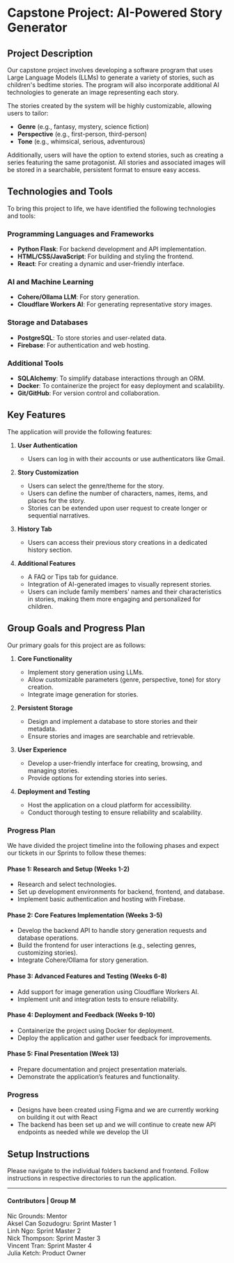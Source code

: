 # Capstone Project: AI-Powered Story Generator

## Project Description
Our capstone project involves developing a software program that uses Large Language Models (LLMs) to generate a variety of stories, such as children's bedtime stories. The program will also incorporate additional AI technologies to generate an image representing each story. 

The stories created by the system will be highly customizable, allowing users to tailor:
- **Genre** (e.g., fantasy, mystery, science fiction)
- **Perspective** (e.g., first-person, third-person)
- **Tone** (e.g., whimsical, serious, adventurous)

Additionally, users will have the option to extend stories, such as creating a series featuring the same protagonist. All stories and associated images will be stored in a searchable, persistent format to ensure easy access.

## Technologies and Tools
To bring this project to life, we have identified the following technologies and tools:

### Programming Languages and Frameworks
- **Python Flask**: For backend development and API implementation.
- **HTML/CSS/JavaScript**: For building and styling the frontend.
- **React**: For creating a dynamic and user-friendly interface.

### AI and Machine Learning
- **Cohere/Ollama LLM**: For story generation.
- **Cloudflare Workers AI**: For generating representative story images.

### Storage and Databases
- **PostgreSQL**: To store stories and user-related data.
- **Firebase**: For authentication and web hosting.

### Additional Tools
- **SQLAlchemy**: To simplify database interactions through an ORM.
- **Docker**: To containerize the project for easy deployment and scalability.
- **Git/GitHub**: For version control and collaboration.

## Key Features
The application will provide the following features:

1. **User Authentication**
   - Users can log in with their accounts or use authenticators like Gmail.

2. **Story Customization**
   - Users can select the genre/theme for the story.
   - Users can define the number of characters, names, items, and places for the story.
   - Stories can be extended upon user request to create longer or sequential narratives.

3. **History Tab**
   - Users can access their previous story creations in a dedicated history section.

4. **Additional Features**
   - A FAQ or Tips tab for guidance.
   - Integration of AI-generated images to visually represent stories.
   - Users can include family members' names and their characteristics in stories, making them more engaging and personalized for children.

## Group Goals and Progress Plan
Our primary goals for this project are as follows:

1. **Core Functionality**
   - Implement story generation using LLMs.
   - Allow customizable parameters (genre, perspective, tone) for story creation.
   - Integrate image generation for stories.

2. **Persistent Storage**
   - Design and implement a database to store stories and their metadata.
   - Ensure stories and images are searchable and retrievable.

3. **User Experience**
   - Develop a user-friendly interface for creating, browsing, and managing stories.
   - Provide options for extending stories into series.

4. **Deployment and Testing**
   - Host the application on a cloud platform for accessibility.
   - Conduct thorough testing to ensure reliability and scalability.

### Progress Plan
We have divided the project timeline into the following phases and expect our tickets in our Sprints to follow these themes:

#### Phase 1: Research and Setup (Weeks 1-2)
- Research and select technologies.
- Set up development environments for backend, frontend, and database.
- Implement basic authentication and hosting with Firebase.

#### Phase 2: Core Features Implementation (Weeks 3-5)
- Develop the backend API to handle story generation requests and database operations.
- Build the frontend for user interactions (e.g., selecting genres, customizing stories).
- Integrate Cohere/Ollama for story generation.

#### Phase 3: Advanced Features and Testing (Weeks 6-8)
- Add support for image generation using Cloudflare Workers AI.
- Implement unit and integration tests to ensure reliability.

#### Phase 4: Deployment and Feedback (Weeks 9-10)
- Containerize the project using Docker for deployment.
- Deploy the application and gather user feedback for improvements.

#### Phase 5: Final Presentation (Week 13)
- Prepare documentation and project presentation materials.
- Demonstrate the application’s features and functionality.

### Progress
- Designs have been created using Figma and we are currently working on building it out with React
- The backend has been set up and we will continue to create new API endpoints as needed while we develop the UI

## Setup Instructions
Please navigate to the individual folders backend and frontend. Follow instructions in respective directories to run the application.

---
#### Contributors | Group M
Nic Grounds: Mentor <br>
Aksel Can Sozudogru: Sprint Master 1 <br>
Linh Ngo: Sprint Master 2 <br>
Nick Thompson: Sprint Master 3 <br>
Vincent Tran: Sprint Master 4 <br>
Julia Ketch: Product Owner <br>


